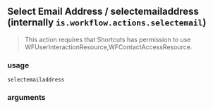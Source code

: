 
## Select Email Address / selectemailaddress (internally `is.workflow.actions.selectemail`)


> This action requires that Shortcuts has permission to use WFUserInteractionResource,WFContactAccessResource.

### usage
`selectemailaddress `

### arguments

